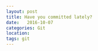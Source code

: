 ```yaml
---
layout: post
title: Have you committed lately?
date:   2016-10-07
categories: Git
location:
tags: git
---
```


